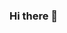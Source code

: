 ### Hi there 👋


<!--
**WyattGwyon/WyattGwyon** is a ✨ _special_ ✨ repository because its `README.md` (this file) appears on your GitHub profile.

Here are some ideas to get you started:

- 🔭 I’m currently working on ...
- 🌱 I’m currently learning ...
- 👯 I’m looking to collaborate on ...
- 🤔 I’m looking for help with ...
- 💬 Ask me about ...
- 📫 How to reach me: ...
- 😄 Pronouns: ...
- ⚡ Fun fact: ...
- [![Header](https://raw.githubusercontent.com/MartinHeinz/<OWNER>/<OWNER>/readme_header.png "Header")](https://some-url.dev/)
-->
